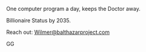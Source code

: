 One computer program a day, keeps the Doctor away. 

Billionaire Status by 2035. 

Reach out: Wilmer@balthazarproject.com

GG
